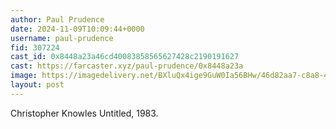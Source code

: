 ```yaml
---
author: Paul Prudence
date: 2024-11-09T10:09:44+0000
username: paul-prudence
fid: 307224
cast_id: 0x8448a23a46cd40083858565627428c2190191627
cast: https://farcaster.xyz/paul-prudence/0x8448a23a
image: https://imagedelivery.net/BXluQx4ige9GuW0Ia56BHw/46d82aa7-c8a8-43a0-b252-9669bd148100/original
layout: post
---
```


Christopher Knowles
Untitled, 1983.

<img src='https://imagedelivery.net/BXluQx4ige9GuW0Ia56BHw/46d82aa7-c8a8-43a0-b252-9669bd148100/original' alt='' referrerpolicy='no-referrer'/>
